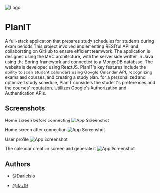 
![Logo](https://github.com/oshriFadlon1/Plan_It_Enigne_1.0/blob/master/Plan.png)


# PlanIT

A full-stack application that prepares study schedules for students during exam periods
This project involved implementing RESTful API and collaborating on GitHub to ensure efficient teamwork. 
The application is designed using the MVC architecture, with the server side written in Java using the Spring framework and connected to a MongoDB database. 
The website is developed using ReactJS. 
PlanIT's key features include the ability to scan student calendars using Google Calendar API, recognizing exams and courses, and creating a study plan. 
for a personalized and optimized study schedule, PlanIT considers the student's preferences and the courses' reputation.
Utillizes Google's Authorization and Authentication APIs.


## Screenshots
Home screen before connecting
![App Screenshot](https://github.com/oshriFadlon1/Plan_It_Enigne_1.0/blob/master/%D7%93%D7%A3%20%D7%A0%D7%97%D7%99%D7%AA%D7%94.png)

Home screen after connection
![App Screenshot](https://github.com/oshriFadlon1/Plan_It_Enigne_1.0/blob/master/%D7%93%D7%A3%20%D7%9C%D7%90%D7%97%D7%A8%20%D7%97%D7%99%D7%91%D7%95%D7%A8.png)

User profile
![App Screenshot](https://github.com/oshriFadlon1/Plan_It_Enigne_1.0/blob/master/%D7%93%D7%A3%20%D7%A4%D7%A8%D7%98%D7%99%20%D7%9E%D7%A9%D7%AA%D7%9E%D7%A9.png)

The calendar creation screen and generate it 
![App Screenshot](https://github.com/oshriFadlon1/Plan_It_Enigne_1.0/blob/master/%D7%93%D7%A3%20%D7%92%D7%99%D7%A0%D7%A8%D7%95%D7%98%20%D7%99%D7%95%D7%9E%D7%9F%20%D7%9C%D7%90%D7%97%D7%A8%20%D7%92%D7%A0%D7%A8%D7%95%D7%98.png)


## Authors

- [@Danielsio](https://github.com/Danielsio)

- [@itayf9](https://github.com/itayf9)
